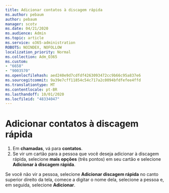 ```yaml
---
title: Adicionar contatos à discagem rápida
ms.author: pebaum
author: pebaum
manager: scotv
ms.date: 04/21/2020
ms.audience: Admin
ms.topic: article
ms.service: o365-administration
ROBOTS: NOINDEX, NOFOLLOW
localization_priority: Normal
ms.collection: Adm_O365
ms.custom:
- "6658"
- "9003570"
ms.openlocfilehash: aed240e9d7cdfdf4263093472cc9b66c95a837e6
ms.sourcegitcommit: 9a39e7cff11854c54c717a2c0094bfdfefee4ffd
ms.translationtype: MT
ms.contentlocale: pt-BR
ms.lasthandoff: 10/01/2020
ms.locfileid: "48334047"
---
```

# <a name="add-contacts-to-speed-dial"></a>Adicionar contatos à discagem rápida

1. Em  **chamadas**, vá para  **contatos**.
2. Se vir um cartão para a pessoa que você deseja adicionar à discagem rápida, selecione  **mais opções**  (três pontos) em seu cartão e selecione  **Adicionar à discagem rápida**.

Se você não vir a pessoa, selecione  **Adicionar discagem rápida**  no canto superior direito da tela, comece a digitar o nome dela, selecione a pessoa e, em seguida, selecione  **Adicionar**.
